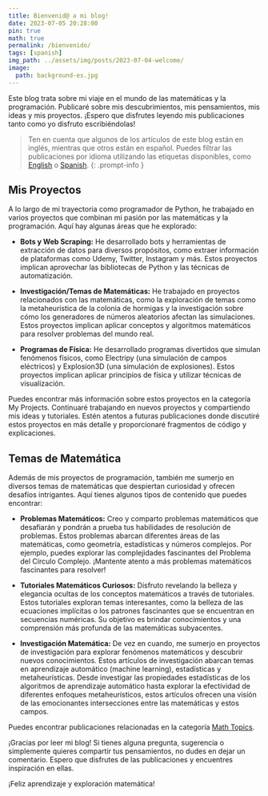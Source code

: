 ```yaml
---
title: Bienvenid@ a mi blog!
date: 2023-07-05 20:28:00
pin: true
math: true
permalink: /bienvenido/
tags: [spanish]
img_path: ../assets/img/posts/2023-07-04-welcome/
image:
  path: background-es.jpg
---
```


Este blog trata sobre mi viaje en el mundo de las matemáticas y la programación. Publicaré sobre mis descubrimientos, mis pensamientos, mis ideas y mis proyectos. ¡Espero que disfrutes leyendo mis publicaciones tanto como yo disfruto escribiéndolas!

> Ten en cuenta que algunos de los artículos de este blog están en inglés, mientras que otros están en español. Puedes filtrar las publicaciones por idioma utilizando las etiquetas disponibles, como [English](/tags/english/) o [Spanish](/tags/spanish/).
{: .prompt-info }

## Mis Proyectos

A lo largo de mi trayectoria como programador de Python, he trabajado en varios proyectos que combinan mi pasión por las matemáticas y la programación. Aquí hay algunas áreas que he explorado:

* **Bots y Web Scraping:** He desarrollado bots y herramientas de extracción de datos para diversos propósitos, como extraer información de plataformas como Udemy, Twitter, Instagram y más. Estos proyectos implican aprovechar las bibliotecas de Python y las técnicas de automatización.

* **Investigación/Temas de Matemáticas:** He trabajado en proyectos relacionados con las matemáticas, como la exploración de temas como la metaheurística de la colonia de hormigas y la investigación sobre cómo los generadores de números aleatorios afectan las simulaciones. Estos proyectos implican aplicar conceptos y algoritmos matemáticos para resolver problemas del mundo real.

* **Programas de Física:** He desarrollado programas divertidos que simulan fenómenos físicos, como Electripy (una simulación de campos eléctricos) y Explosion3D (una simulación de explosiones). Estos proyectos implican aplicar principios de física y utilizar técnicas de visualización.

Puedes encontrar más información sobre estos proyectos en la categoría My Projects. Continuaré trabajando en nuevos proyectos y compartiendo mis ideas y tutoriales. Estén atentos a futuras publicaciones donde discutiré estos proyectos en más detalle y proporcionaré fragmentos de código y explicaciones.


## Temas de Matemática

Además de mis proyectos de programación, también me sumerjo en diversos temas de matemáticas que despiertan curiosidad y ofrecen desafíos intrigantes. Aquí tienes algunos tipos de contenido que puedes encontrar:

- **Problemas Matemáticos:** Creo y comparto problemas matemáticos que desafiarán y pondrán a prueba tus habilidades de resolución de problemas. Estos problemas abarcan diferentes áreas de las matemáticas, como geometría, estadísticas y números complejos. Por ejemplo, puedes explorar las complejidades fascinantes del Problema del Círculo Complejo. ¡Mantente atento a más problemas matemáticos fascinantes para resolver!

- **Tutoriales Matemáticos Curiosos:** Disfruto revelando la belleza y elegancia ocultas de los conceptos matemáticos a través de tutoriales. Estos tutoriales exploran temas interesantes, como la belleza de las ecuaciones implícitas o los patrones fascinantes que se encuentran en secuencias numéricas. Su objetivo es brindar conocimientos y una comprensión más profunda de las matemáticas subyacentes.

- **Investigación Matemática:** De vez en cuando, me sumerjo en proyectos de investigación para explorar fenómenos matemáticos y descubrir nuevos conocimientos. Estos artículos de investigación abarcan temas en aprendizaje automático (machine learning), estadísticas y metaheurísticas. Desde investigar las propiedades estadísticas de los algoritmos de aprendizaje automático hasta explorar la efectividad de diferentes enfoques metaheurísticos, estos artículos ofrecen una visión de las emocionantes intersecciones entre las matemáticas y estos campos.

Puedes encontrar publicaciones relacionadas en la categoría [Math Topics](/categories/math-topics). 

¡Gracias por leer mi blog! Si tienes alguna pregunta, sugerencia o simplemente quieres compartir tus pensamientos, no dudes en dejar un comentario. Espero que disfrutes de las publicaciones y encuentres inspiración en ellas.

¡Feliz aprendizaje y exploración matemática!